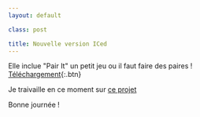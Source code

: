 ```yaml
---
layout: default

class: post

title: Nouvelle version ICed
---
```


Elle inclue "Pair It" un petit jeu ou il faut faire des paires !  
[Téléchargement](https://raw.githubusercontent.com/cedced19/iced/master/setup/iced-setup.exe){:.btn}  

Je traivaille en ce moment sur [ce projet](http://fr.openclassrooms.com/forum/sujet/site-web-virtualisocial-com)  

Bonne journée !    
